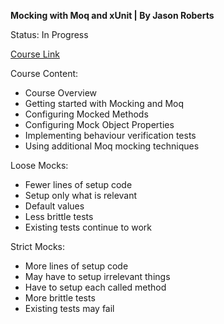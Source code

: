 **Mocking with Moq and xUnit
 | By Jason Roberts**

Status: In Progress

[Course Link](https://app.pluralsight.com/library/courses/mocking-moq-xunit/table-of-contents)

Course Content:
- Course Overview
- Getting started with Mocking and Moq
- Configuring Mocked Methods
- Configuring Mock Object Properties
- Implementing behaviour verification tests
- Using additional Moq mocking techniques

Loose Mocks:
- Fewer lines of setup code
- Setup only what is relevant
- Default values
- Less brittle tests
- Existing tests continue to work

Strict Mocks:
- More lines of setup code
- May have to setup irrelevant things
- Have to setup each called method
- More brittle tests
- Existing tests may fail